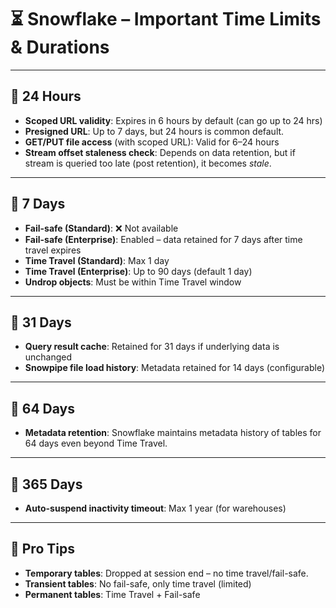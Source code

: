 # ⏳ Snowflake – Important Time Limits & Durations

---

## 🔹 24 Hours
- **Scoped URL validity**: Expires in 6 hours by default (can go up to 24 hrs)
- **Presigned URL**: Up to 7 days, but 24 hours is common default.
- **GET/PUT file access** (with scoped URL): Valid for 6–24 hours
- **Stream offset staleness check**: Depends on data retention, but if stream is queried too late (post retention), it becomes *stale*.

---

## 🔹 7 Days
- **Fail-safe (Standard)**: ❌ Not available  
- **Fail-safe (Enterprise)**: Enabled – data retained for 7 days after time travel expires  
- **Time Travel (Standard)**: Max 1 day  
- **Time Travel (Enterprise)**: Up to 90 days (default 1 day)  
- **Undrop objects**: Must be within Time Travel window

---

## 🔹 31 Days
- **Query result cache**: Retained for 31 days if underlying data is unchanged  
- **Snowpipe file load history**: Metadata retained for 14 days (configurable)

---

## 🔹 64 Days
- **Metadata retention**: Snowflake maintains metadata history of tables for 64 days even beyond Time Travel.

---

## 🔹 365 Days
- **Auto-suspend inactivity timeout**: Max 1 year (for warehouses)

---

## 🧠 Pro Tips
- **Temporary tables**: Dropped at session end – no time travel/fail-safe.
- **Transient tables**: No fail-safe, only time travel (limited)
- **Permanent tables**: Time Travel + Fail-safe
